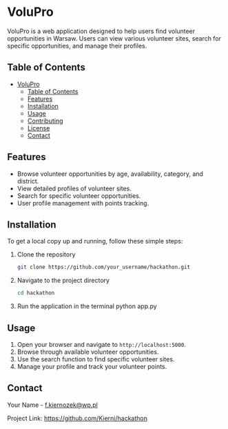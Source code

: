 # VoluPro


VoluPro is a web application designed to help users find volunteer opportunities in Warsaw. Users can view various volunteer sites, search for specific opportunities, and manage their profiles.

## Table of Contents

- [VoluPro](#volupro)
  - [Table of Contents](#table-of-contents)
  - [Features](#features)
  - [Installation](#installation)
  - [Usage](#usage)
  - [Contributing](#contributing)
  - [License](#license)
  - [Contact](#contact)

## Features

- Browse volunteer opportunities by age, availability, category, and district.
- View detailed profiles of volunteer sites.
- Search for specific volunteer opportunities.
- User profile management with points tracking.

## Installation

To get a local copy up and running, follow these simple steps:

1. Clone the repository
    ```sh
    git clone https://github.com/your_username/hackathon.git
    ```
2. Navigate to the project directory
    ```sh
    cd hackathon
    ```
3. Run the application in the terminal
   python app.py
    

## Usage

1. Open your browser and navigate to `http://localhost:5000`.
2. Browse through available volunteer opportunities.
3. Use the search function to find specific volunteer sites.
4. Manage your profile and track your volunteer points.


## Contact

Your Name - f.kiernozek@wp.pl

Project Link: https://github.com/Kierni/hackathon

